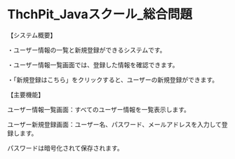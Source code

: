# ThchPit_Javaスクール_総合問題
【システム概要】


・ユーザー情報の一覧と新規登録ができるシステムです。


・ユーザー情報一覧画面では、登録した情報を確認できます。


・「新規登録はこちら」をクリックすると、ユーザーの新規登録ができます。

【主要機能】


ユーザー情報一覧画面：すべてのユーザー情報を一覧表示します。


ユーザー新規登録画面：ユーザー名、パスワード、メールアドレスを入力して登録します。


パスワードは暗号化されて保存されます。
